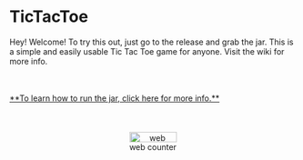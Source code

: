 # TicTacToe
Hey!  Welcome!  To try this out, just go to the release and grab the jar.  This is a simple and easily usable Tic Tac Toe game for anyone.  Visit the wiki for more info.

<br/>
<br/>
<a href="https://github.com/bobdabiulder/TicTacToe/wiki/How-to-play-(Using-the-.jar)">**To learn how to run the jar, click here for more info.**</a>
<br/>
<br/>
<br/>
<br/>

<!-- Start of SimpleHitCounter Code -->
<div align="center"><a href="http://www.simplehitcounter.com" target="_blank"><img src="http://simplehitcounter.com/hit.php?uid=2246917&f=16711680&b=0" border="0" height="18" width="83" alt="web counter"></a><br><a href="http://www.simplehitcounter.com" target="_blank" style="text-decoration:none;">web counter</a></div>
<!-- End of SimpleHitCounter Code -->
<script language="JavaScript">var fhsh = document.createElement('script');var fhs_id_h = "3232350";
fhsh.src = "//s1.freehostedscripts.net/ocount.php?site="+fhs_id_h+"&name=Views&a=1";
document.head.appendChild(fhsh);document.write("<span id='h_"+fhs_id_h+"'></span>");
</script>

